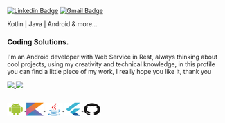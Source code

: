 [![Linkedin Badge](https://img.shields.io/badge/-LinkedIn-blue?style=flat&logo=Linkedin&logoColor=white&link=https://www.linkedin.com/in/newton-cesar-0468171b7/)](https://www.linkedin.com/in/newton-cesar-0468171b7/)
[![Gmail Badge](https://img.shields.io/badge/-Gmail-c14438?style=flat&logo=Gmail&logoColor=white&link=mailto:newtoncesar.dev@gmail.com)](mailto:newtoncesar.dev@gmail.com)

Kotlin | Java | Android & more...

### Coding Solutions.

I'm an Android developer with Web Service in Rest, always thinking about cool projects, using my creativity and technical knowledge, in this profile you can find a little piece of my work, I really hope you like it, thank you

 <div>
  <a href="https://github.com/newtonCesarRoncari">
  <img height="180em" src="https://github-readme-stats.vercel.app/api?username=NewtonCesarRoncari&show_icons=true&theme=gotham"/>
  <img height="180em" src="https://github-readme-stats.vercel.app/api/top-langs/?username=NewtonCesarRoncari&layout=compact&theme=gotham"/>
<div>
 <p>
  
<div style="display: inline_block"><br>
  <img align="center" alt="New-An" height="30" width="40" src="https://raw.githubusercontent.com/devicons/devicon/master/icons/android/android-plain.svg">
  <img align="center" alt="New-Kt" height="30" width="40" src="https://raw.githubusercontent.com/devicons/devicon/master/icons/kotlin/kotlin-original.svg">
  <img align="center" alt="New-Jv" height="30" width="40" src="https://raw.githubusercontent.com/devicons/devicon/master/icons/java/java-original.svg">
  <img align="center" alt="New-Ft" height="30" width="40" src="https://raw.githubusercontent.com/devicons/devicon/master/icons/flutter/flutter-original.svg">
  <img align="center" alt="New-Gh" height="30" width="40" src="https://raw.githubusercontent.com/devicons/devicon/master/icons/github/github-original.svg">
</div>
